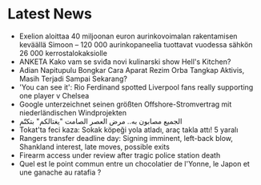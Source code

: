 # Latest News
-  Exelion aloittaa 40 miljoonan euron aurinkovoimalan rakentamisen keväällä Simoon – 120 000 aurinkopaneelia tuottavat vuodessa sähkön 26 000 kerrostalokaksiolle
-  ANKETA Kako vam se sviđa novi kulinarski show Hell's Kitchen?
-  Adian Napitupulu Bongkar Cara Aparat Rezim Orba Tangkap Aktivis, Masih Terjadi Sampai Sekarang?
-  'You can see it': Rio Ferdinand spotted Liverpool fans really supporting one player v Chelsea
-  Google unterzeichnet seinen größten Offshore-Stromvertrag mit niederländischen Windprojekten
-  الجميع مصابون به.. مرض العصر الصامت "يغتالكم" بتكتّم
-  Tokat'ta feci kaza: Sokak köpeği yola atladı, araç takla attı! 5 yaralı
-  Rangers transfer deadline day: Signing imminent, left-back blow, Shankland interest, late moves, possible exits
-  Firearm access under review after tragic police station death
-  Quel est le point commun entre un chocolatier de l'Yonne, le Japon et une ganache au ratafia ?

